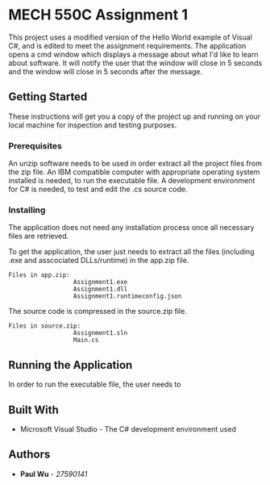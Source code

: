 # MECH 550C Assignment 1

This project uses a modified version of the Hello World example of Visual C#, and is edited to meet the assignment requirements. 
The application opens a cmd window which displays a message about what I'd like to learn about software.
It will notify the user that the window will close in 5 seconds and the window will close in 5 seconds after the message.

## Getting Started

These instructions will get you a copy of the project up and running on your local machine for inspection and testing purposes. 

### Prerequisites

An unzip software needs to be used in order extract all the project files from the zip file.
An IBM compatible computer with appropriate operating system installed is needed, to run the executable file. 
A development environment for C# is needed, to test and edit the .cs source code.


### Installing

The application does not need any installation process once all necessary files are retrieved. 

To get the application, the user just needs to extract all the files (including .exe and asscociated DLLs/runtime) in the app.zip file. 
```
Files in app.zip:
                  Assignment1.exe
                  Assignment1.dll
                  Assignment1.runtimeconfig.json
```

The source code is compressed in the source.zip file. 
```
Files in source.zip:
                  Assignment1.sln
                  Main.cs
```

## Running the Application

In order to run the executable file, the user needs to 


## Built With

* Microsoft Visual Studio - The C# development environment used


## Authors

* **Paul Wu** - *27590141* 

